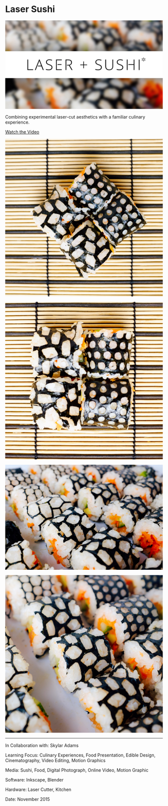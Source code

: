 # Laser Sushi

![](LaserSushi1.jpg)

Combining experimental laser-cut aesthetics with a familiar culinary experience.

[Watch the Video](https://www.youtube.com/watch?v=EK5aldxQQDg)

![](LaserSushi2.jpg)

![](LaserSushi3.jpg)

![](LaserSushi4.jpg)

![](LaserSushi5.jpg)

---

In Collaboration with: Skylar Adams

Learning Focus: Culinary Experiences, Food Presentation, Edible Design, Cinematography, Video Editing, Motion Graphics

Media: Sushi, Food, Digital Photograph, Online Video, Motion Graphic

Software: Inkscape, Blender

Hardware: Laser Cutter, Kitchen

Date: November 2015
